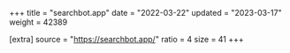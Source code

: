 +++
title = "searchbot.app"
date = "2022-03-22"
updated = "2023-03-17"
weight = 42389

[extra]
source = "https://searchbot.app/"
ratio = 4
size = 41
+++
